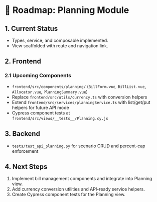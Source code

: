 # 🧮 Roadmap: Planning Module

## 1. Current Status

- Types, service, and composable implemented.
- View scaffolded with route and navigation link.

## 2. Frontend

### 2.1 Upcoming Components

- `frontend/src/components/planning/` (`BillForm.vue`, `BillList.vue`, `Allocator.vue`, `PlanningSummary.vue`)
- Replace `frontend/src/utils/currency.ts` with conversion helpers
- Extend `frontend/src/services/planningService.ts` with list/get/put helpers for future API mode
- Cypress component tests at `frontend/src/views/__tests__/Planning.cy.js`

## 3. Backend

- `tests/test_api_planning.py` for scenario CRUD and percent-cap enforcement

## 4. Next Steps

1. Implement bill management components and integrate into Planning view.
2. Add currency conversion utilities and API-ready service helpers.
3. Create Cypress component tests for the Planning view.
